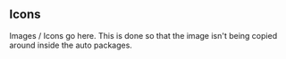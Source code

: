 ## Icons

Images / Icons go here.
This is done so that the image isn't being copied around inside the auto packages.
